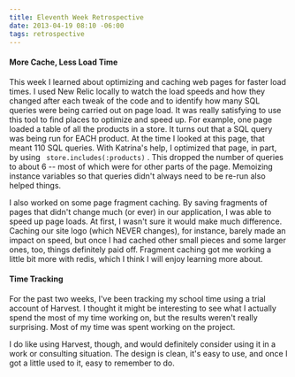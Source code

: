 ```yaml
---
title: Eleventh Week Retrospective
date: 2013-04-19 08:10 -06:00
tags: retrospective
---
```


#### More Cache, Less Load Time

This week I learned about optimizing and caching web pages for faster load times. I used New Relic locally to watch the load speeds and how they changed after each tweak of the code and to identify how many SQL queries were being carried out on page load. It was really satisfying to use this tool to find places to optimize and speed up. For example, one page loaded a table of all the products in a store. It turns out that a SQL query was being run for EACH product. At the time I looked at this page, that meant 110 SQL queries. With Katrina's help, I optimized that page, in part, by using   ``` store.includes(:products)```  . This dropped the number of queries to about 6 -- most of which were for other parts of the page. Memoizing instance variables so that queries didn't always need to be re-run also helped things.

I also worked on some page fragment caching. By saving fragments of pages that didn't change much (or ever) in our application, I was able to speed up page loads. At first, I wasn't sure it would make much difference. Caching our site logo (which NEVER changes), for instance, barely made an impact on speed, but once I had cached other small pieces and some larger ones, too, things definitely paid off. Fragment caching got me working a little bit more with redis, which I think I will enjoy learning more about.

#### Time Tracking

For the past two weeks, I've been tracking my school time using a trial account of Harvest. I thought it might be interesting to see what I actually spend the most of my time working on, but the results weren't really surprising. Most of my time was spent working on the project.

I do like using Harvest, though, and would definitely consider using it in a work or consulting situation. The design is clean, it's easy to use, and once I got a little used to it, easy to remember to do.
